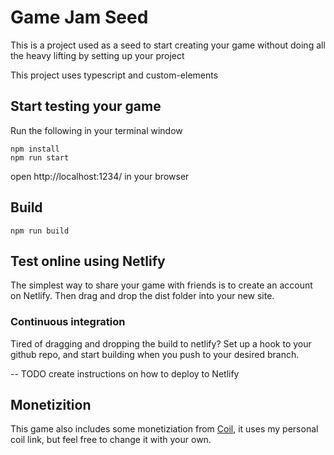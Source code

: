 # Game Jam Seed

This is a project used as a seed to start creating your game without doing all the heavy lifting by setting up your project

This project uses typescript and custom-elements

## Start testing your game

Run the following in your terminal window

```
npm install
npm run start
```

open http://localhost:1234/ in your browser

## Build

```
npm run build
```

## Test online using Netlify

The simplest way to share your game with friends is to create an account on Netlify.
Then drag and drop the dist folder into your new site.

### Continuous integration

Tired of dragging and dropping the build to netlify?
Set up a hook to your github repo, and start building when you push to your desired branch.

-- TODO create instructions on how to deploy to Netlify

## Monetizition

This game also includes some monetiziation from [Coil](https://coil.com/about), it uses my personal coil link,
but feel free to change it with your own.